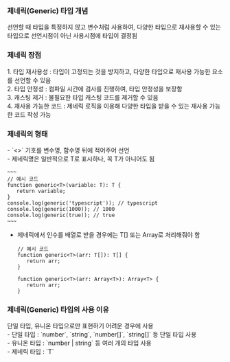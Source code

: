 <h3>제네릭(Generic) 타입 개념</h3>
선언할 때 타입을 특정하지 않고 변수처럼 사용하여, 다양한 타입으로 재사용할 수 있는 타입으로 선언시점이 아닌 사용시점에 타입이 결정됨

<h3>제네릭 장점</h3>
1. 타입 재사용성 : 타입이 고정되는 것을 방지하고, 다양한 타입으로 재사용 가능한 요소를 선언할 수 있음<br>
2. 타입 안정성 : 컴파일 시간에 검사를 진행하여, 타입 안정성을 보장함<br>
3. 캐스팅 제거 : 불필요한 타입 캐스팅 코드를 제거할 수 있음<br>
4. 재사용 가능한 코드 : 제네릭 로직을 이용해 다양한 타입을 받을 수 있는 재사용 가능한 코드 작성 가능<br>

<h3>제네릭의 형태</h3>
- `<>` 기호를 변수명, 함수명 뒤에 적어주어 선언<br>
- 제네릭명은 일반적으로 T로 표시하나, 꼭 T가 아니어도 됨<br>

    ~~~
    // 예시 코드
    function generic<T>(variable: T): T {
       return variable;
    }
    console.log(generic('typescript')); // typescript
    console.log(generic(1000)); // 1000
    console.log(generic(true)); // true
    ~~~
 
- 제네릭에서 인수를 배열로 받을 경우에는 T[] 또는 Array<T>로 처리해줘야 함<br>

    ~~~
    // 예시 코드
    function generic<T>(arr: T[]): T[] {
       return arr; 
    }
  
    function generic<T>(arr: Array<T>): Array<T> {
       return arr; 
    }
    ~~~

<h3>제네릭(Generic) 타입의 사용 이유</h3>
단일 타입, 유니온 타입으로만 표현하기 어려운 경우에 사용<br>
- 단일 타입 : `number`, `string`, `number[]`, `string[]` 등 단일 타입 사용<br>
- 유니온 타입 : `number | string` 등 여러 개의 타입 사용<br>
- 제네릭 타입 : `T`<br>
